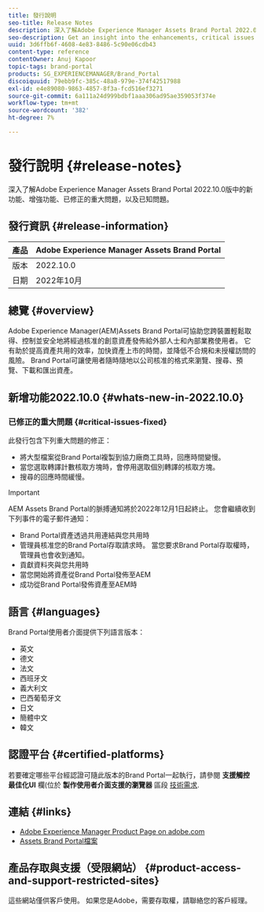 ```yaml
---
title: 發行說明
seo-title: Release Notes
description: 深入了解Adobe Experience Manager Assets Brand Portal 2022.05.0版中的功能、增強功能、已修正的重大問題，以及已知問題。
seo-description: Get an insight into the enhancements, critical issues fixed, and known issues in the Adobe Experience Manager Assets Brand Portal 2022.05.0 release.
uuid: 3d6ffb6f-4608-4e83-8486-5c90e06cdb43
content-type: reference
contentOwner: Anuj Kapoor
topic-tags: brand-portal
products: SG_EXPERIENCEMANAGER/Brand_Portal
discoiquuid: 79ebb9fc-385c-48a8-979e-374f42517988
exl-id: e4e89080-9863-4857-8f3a-fcd516ef3271
source-git-commit: 6a111a24d999bdbf1aaa306ad95ae359053f374e
workflow-type: tm+mt
source-wordcount: '382'
ht-degree: 7%

---
```


# 發行說明 {#release-notes}

深入了解Adobe Experience Manager Assets Brand Portal 2022.10.0版中的新功能、增強功能、已修正的重大問題，以及已知問題。

## 發行資訊 {#release-information}

| 產品 | Adobe Experience Manager Assets Brand Portal |
|---|---|
| 版本 | 2022.10.0 |
| 日期 | 2022年10月 |

## 總覽 {#overview}

Adobe Experience Manager(AEM)Assets Brand Portal可協助您跨裝置輕鬆取得、控制並安全地將經過核准的創意資產發佈給外部人士和內部業務使用者。 它有助於提高資產共用的效率，加快資產上市的時間，並降低不合規和未授權訪問的風險。 Brand Portal可讓使用者隨時隨地以公司核准的格式來瀏覽、搜尋、預覽、下載和匯出資產。

## 新增功能2022.10.0 {#whats-new-in-2022.10.0}

### 已修正的重大問題 {#critical-issues-fixed}

此發行包含下列重大問題的修正：

* 將大型檔案從Brand Portal複製到協力廠商工具時，回應時間變慢。
* 當您選取轉譯計數核取方塊時，會停用選取個別轉譯的核取方塊。
* 搜尋的回應時間緩慢。

>[!IMPORTANT]
>
>AEM Assets Brand Portal的脈搏通知將於2022年12月1日起終止。 您會繼續收到下列事件的電子郵件通知：
>* Brand Portal資產透過共用連結與您共用時
>* 管理員核准您的Brand Portal存取請求時。 當您要求Brand Portal存取權時，管理員也會收到通知。
>* 貢獻資料夾與您共用時
>* 當您開始將資產從Brand Portal發佈至AEM
>* 成功從Brand Portal發佈資產至AEM時


<!--
## What's New in 2022.08.0 {#whats-new-in-2022.08.0}

### Critical Issues Fixed {#critical-issues-fixed}

This release includes fixes to the following critical issues:

* When Asset Compute fails to process an asset in Experience Manager, Brand Portal displays an inaccurate asset import status.
* When the preview action fails, there is no notification to communicate the failure.
* Tenant Upload Quota property is getting inaccurately set for tenants.
* When you click **Download all items** and there are large number of renditions available for an asset, Brand Portal downloads an invalid .ZIP file.
* The translation of some strings gets truncated on the Brand Portal user interface.
-->
<!--
### New Features {#new-features}

This release includes the following new features:

* AEM Assets as a Cloud Service is now entitled to have a pre-configured Brand Portal instance. The Cloud Manager user can activate Brand Portal on the AEM Assets as a Cloud Service instance.

* Asset Sourcing feature is now available on AEM Assets as a Cloud Service. It allows the Brand Portal users to upload assets to the permitted contribution folders and publish the contribution folder from Brand Portal to AEM Assets as a Cloud Service instance. 

* An additional **[!UICONTROL Asset Download]** setting has been introduced under the **[!UICONTROL Download Settings]**. It creates a separate folder for each asset while downloading the folders, collections, or bulk download of assets. 
-->
<!-- 
* The **[!UICONTROL Download]** dialog is revamped in a list view with additional options to exclude the renditions which are not required, apply the same set of rules for similar asset types, and download the selected asset renditions.
-->

<!--
* The new **[!UICONTROL Download]** dialog now appears with all the renditions of the selected assets or folders containing assets in a list view, wherein the Brand Portal users can apply same set of renditions for similar asset types and download the selected asset renditions. 
-->

<!-- 
* Navigation to the **[!UICONTROL Files]**, **[!UICONTROL Collections]**, and **[!UICONTROL Shared Links]** is now possible from all the Brand Portal pages in one-click.  

* The **[!UICONTROL Renditions]** panel in the asset details page now allows the Brand Portal users to select the original asset and (or) specific asset renditions, and directly download them from the **[!UICONTROL Renditions]** panel without having to open the **[!UICONTROL Download]** dialog.
-->

<!--
Brand Portal users can exclude specific renditions which are not required and directly download the original asset and its renditions from the **[!UICONTROL Renditions]** panel on the asset details page. 
-->

<!-- 
* In addition to the existing **[!UICONTROL Download]** configurations, the Brand Portal administrators can also [configure permissions for different group of users]() to view and (or) download the original asset and its renditions from the asset details page. These configurations will define who can access and (or) download the asset renditions.
-->

<!--
### Enhancements {#enhancements}

Brand Portal 2021.08.0 is an internal release that introduces Business profiles for enterprise and teams customers to give organizations better control over their assets. 

This release includes the following enhancements:

* The users now have organization-specific entitlement on the new and migrated organizations. If a user is entitled to multiple organizations, the user has to select the organization at the time of login.

* The new users that are added in Admin Console must **Join Team** to get entitled to the organization. 

>[!NOTE]
>
>Business profiles are currently applicable for the new organizations that are created after August 16, 2021. 
>
>Until your organization is migrated, you can continue to use Adobe ID, Enterprise ID, or Federated ID types to access the organization.   
-->

<!-- 
* For folder download, a separate folder is created for each asset using share link irrespective of the **[!UICONTROL Download Settings]**. 
* The Brand Portal **[!UICONTROL Usage Report]** has been modified to reflect only the active Brand Portal users.
-->

<!--
* The threshold of session timeout for the guest users has been reduced from 2 hours to 15 minutes.
* The additional **[!UICONTROL View pages]** option has been removed for multi-page PDFs as the user can now view the PDF pages from the Adobe Document Cloud Viewer.

* The users are unable to search, navigate, or open folders. The user interface reflects the error message: `Failed to load data`. 
* The **[!UICONTROL Renditions]** panel does not list all the static renditions of the assets that are published to Brand Portal.
* The **[!UICONTROL Renditions]** panel lists the smart crop renditions of the asset, however, the user cannot preview or download the smart crop renditions.
* The download dialog lists the smart crop renditions of the selected asset, however, the user cannot download the smart crop renditions. 
* A non-admin user is getting only the original asset rendition when downloading an asset. The system and custom renditions are not downloaded.  
* When applying search filter to download an asset, the `Download` button is disabled in the download dialog and does not allows the user to download the asset.
* If `Smart Tags` and (or) `Color Tags` are enabled, the download dialog lists the `json` files as renditions and downloads these `json` files in the archived zip folder.
* The anonymous users are unable to download assets using a shared link because the link redirects to the Brand Portal login page. 
* The system is not reflecting the correct value for the number of active concurrent users.
-->

<!--
### New features {#new-features}

Brand Portal now executes automatic jobs every twelve hours to delete all Brand Portal assets that are published to AEM. As a result, you do not need to delete the assets in the Contribution folder manually to keep the folder size below the threshold limit. See [What's new in Experience Manager Assets Brand Portal](whats-new.md).
-->

<!--
This release includes fixes to the following critical issues:

* When you download a folder or a collection that includes assets with color tags, an XML file gets downloaded as well.

* When you download a video that includes renditions, Brand Portal creates an invalid .ZIP file.

* When you create presets and assets on AEM author and publish them to Brand Portal and then select dynamic renditions while downloading the assets, you cannot extract the downloaded .ZIP file.

* Issues while downloading video assets from certain folders available on Brand Portal.

* When you share the Contribution folder's URL using an email, Viewer and Editor roles face issues while accessing its parent folder using the breadcrumb.

* Sourcing published report displays an incorrect job start time.
>
 
<!--
* Asset Sourcing email notifications are not delivered for some organizations. 

* Video files with extension `.mov` are not running on Brand Portal. 

* In the **[!UICONTROL Smart Collections]** dropdown list, only ten saved collections are visible. 
-->
<!--
* *_deleted tenants are listed as valid tenant which fails during the execution of TenantCustomizers/TenantUpdates where tenant id is returned as /etc/tenants/`<nodename>`.
-->

<!--
In case only the original assets are downloaded, the asset reflects its own extension and does not open until the extension is manually changed to zip. 
* The user interface of the collection folder does not respond on clicking the navigation arrow. 
* **[!UICONTROL Create]** button is visible in the **[!UICONTROL Column]** view even when the folders are empty.
* **[!UICONTROL Omni search]** fails with a 414 error message (Request-URI Too Long) if the dispatcher is bypassed while accessing the Brand Portal instance.
* An empty zip folder is downloaded if the asset contains a comma (`,`) in the file name.
* The viewer users get the option to add users to the collection they have created. 
* Inconsistent behavior is experienced when an asset (thumbnail or web rendition) is downloaded using share link.

See [what's new in Brand Portal 2021.02.0](whats-new.md).
-->

<!--
### Known Issues {#known-issues}

This release includes the following known issue:

* Partial localization in Asset sourcing report content
-->

<!--
### Known Issues {#known-issues}

This release includes the following known issue:

* Search on the **[!UICONTROL Asset Reports]** shows processing on the product interface with no search result.
* The video DM encodes are not visible to the non-admin users on the asset details page.
* The alignment of the size of individual asset renditions and total download size is distorted in the Download dialog.
-->


<!--
* Download Settings configuration to configure asset download from Brand Portal. Fast download, custom renditions, and system renditions are the available configurations. 
-->

<!--
* Document Viewer has been introduced to enhance the PDF viewing experience. New options are available for viewing the PDF files in Brand Portal.

* Advances in the asset download process which improves the Brand Portal user experience while [downloading assets from Brand Portal](brand-portal-download-assets.md). Brand Portal administrators can configure **[!UICONTROL Fast Download]**, **[!UICONTROL Custom Renditions]**, and **[!UICONTROL System Renditions]** from the **[!UICONTROL Download]** settings. 

For details, see [what's new in Brand Portal 6.4.7](whats-new.md). 

### Critical Issues Fixed {#critical-issues-fixed-647}

This release includes fixes to the following critical issues:

* The viewer users are not permitted to share link for collections but the option to share is visible to them on the product interface.

* The **[!UICONTROL Download]** button on the options bar does not list all the licensed assets of the selected folder.

* The search takes longer to show the results for certain keywords.

* The **[!UICONTROL Agree]** and **[!UICONTROL Disagree]** check boxes does not appear on bulk selection of licensed and unlicensed assets during download.

* Filter-based search shows processing on the product interface with no search result. 

* The assets do not download from share link if the shared folder contains numerous and large assets.


### Known Issues {#known-issues-647}

This release includes the following known issues:

* If multiple assets are selected, license text does not appear on clicking Terms and Conditions on the license agreement page during download using share link.   

-->

## 語言 {#languages}

Brand Portal使用者介面提供下列語言版本：

* 英文
* 德文
* 法文
* 西班牙文
* 義大利文
* 巴西葡萄牙文
* 日文
* 簡體中文
* 韓文

## 認證平台 {#certified-platforms}

若要確定哪些平台經認證可隨此版本的Brand Portal一起執行，請參閱 **支援觸控最佳化UI** 欄(位於 **製作使用者介面支援的瀏覽器** 區段 [技術需求](https://experienceleague.adobe.com/docs/experience-manager-65/deploying/introduction/technical-requirements.html).

## 連結 {#links}

* [Adobe Experience Manager Product Page on adobe.com](https://business.adobe.com/in/products/experience-manager/adobe-experience-manager.html)
* [Assets Brand Portal檔案](https://experienceleague.adobe.com/docs/experience-manager-brand-portal/using/home.html)

## 產品存取與支援（受限網站） {#product-access-and-support-restricted-sites}

這些網站僅供客戶使用。 如果您是Adobe，需要存取權，請聯絡您的客戶經理。

<!--
* [https://daycare.day.com](https://daycare.day.com) 
-->

<!--
* [Customer Support]()
-->
